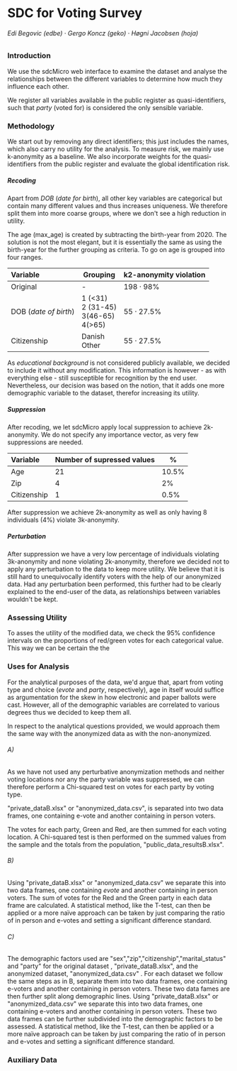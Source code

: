# 	SDC for Voting Survey

###### Edi Begovic (edbe)  ·  Gergo Koncz (geko)  ·  Høgni Jacobsen (hoja)



### Introduction

We use the sdcMicro web interface to examine the dataset and analyse the relationships between the different variables to determine how much they influence each other. 

We register all variables available in the public register as quasi-identifiers, such that *party* (voted for) is considered the only sensible variable. 



### Methodology

We start out by removing any direct identifiers; this just includes the names, which also carry no utility for the analysis. To measure risk, we mainly use k-anonymity as a baseline. We also incorporate weights for the quasi-identifiers from the public register and evaluate the global identification risk.

##### Recoding

Apart from *DOB* (*date for birth*), all other key variables are categorical but contain many different values and thus increases uniqueness. We therefore split them into more coarse groups, where we don't see a high reduction in utility. 

The age (max_age) is created by subtracting the birth-year from 2020. The solution is not the most elegant, but it is essentially the same as using the birth-year for the further grouping as criteria. To go on age is grouped into four ranges. 

| Variable              | Grouping                                         | k2-anonymity violation |
| :-------------------- | ------------------------------------------------ | ---------------------- |
| Original              | -                                                | 198 · 98%              |
| DOB (*date of birth*) | 1 (<31)<br />2 (31-45)<br />3(46-65)<br />4(>65) | 55 · 27.5%             |
| Citizenship           | Danish<br />Other                                | 55 · 27.5%             |

As *educational background* is not considered publicly available, we decided to include it without any modification. This information is however - as with everything else - still susceptible for recognition by the end user. Nevertheless, our decision was based on the notion, that it adds one more demographic variable to the dataset, therefor increasing its utility.

##### Suppression

After recoding, we let sdcMicro apply local suppression to achieve 2k-anonymity. We do not specify any importance vector, as very few suppressions are needed.

| Variable    | Number of supressed values | %     |
| :---------- | -------------------------- | ----- |
| Age         | 21                         | 10.5% |
| Zip         | 4                          | 2%    |
| Citizenship | 1                          | 0.5%  |

After suppression we achieve 2k-anonymity as well as only having 8 individuals (4%) violate 3k-anonymity.

##### Perturbation

After suppression we have a very low percentage of individuals violating 3k-anonymity and none violating 2k-anonymity, therefore we decided not to apply any perturbation to the data to keep more utility. We believe that it is still hard to unequivocally identify voters with the help of our anonymized data. Had any perturbation been performed, this further had to be clearly explained to the end-user of the data, as relationships between variables wouldn't be kept. 

### Assessing Utility

To asses the utility of the modified data, we check the 95% confidence intervals on the proportions of red/green votes for each categorical value. This way we can be certain the the 

### Uses for Analysis

For the analytical purposes of the data, we'd argue that, apart from voting type and choice (*evote* and *party*, respectively), age in itself would suffice as argumentation for the skew in how electronic and paper ballots were cast. However, all of the demographic variables are correlated to various degrees thus we decided to keep them all.

In respect to the analytical questions provided, we would approach them the same way with the anonymized data as with the non-anonymized. 

###### A)	

As we have not used any perturbative anonymization methods and neither voting locations nor any the party variable was suppressed, we can therefore perform a Chi-squared test on votes for each party by voting type. 

"private_dataB.xlsx" or "anonymized_data.csv", is separated into two data frames, one containing e-vote and another containing in person voters.

The votes for each party, Green and Red, are then summed for each voting location. A Chi-squared test is then performed on the summed values from the sample and the totals from the population, "public_data_resultsB.xlsx".

###### B)

Using "private_dataB.xlsx" or "anonymized_data.csv" we separate this into two data frames, one containing *evote* and another containing in person voters. The sum of votes for the Red and the Green party in each data frame are calculated. A statistical method, like the T-test, can then be applied or a more naïve approach can be taken by just comparing the ratio of in person and e-votes and setting a significant difference standard.

###### C)

The demographic factors used are "sex","zip","citizenship","marital_status" and "party" for the original dataset , "private_dataB.xlsx", and the anonymized dataset, "anonymized_data.csv" .  For each dataset we follow the same steps as in B, separate them into two data frames, one containing e-voters and another containing in person voters. These two data fames are then further split along demographic lines.  Using "private_dataB.xlsx" or "anonymized_data.csv" we separate this into two data frames, one containing e-voters and another containing in person voters. These two data frames can be further subdivided into the demographic factors to be assessed. A statistical method, like the T-test, can then be applied or a more naïve approach can be taken by just comparing the ratio of in person and e-votes and setting a significant difference standard.



### Auxiliary Data


